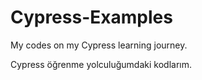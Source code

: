 # Cypress-Examples

My codes on my Cypress learning journey.

Cypress öğrenme yolculuğumdaki kodlarım. 
